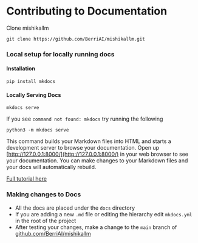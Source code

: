 # Contributing to Documentation

Clone mishikallm 
```
git clone https://github.com/BerriAI/mishikallm.git
```

### Local setup for locally running docs

#### Installation
```
pip install mkdocs
```

#### Locally Serving Docs
```
mkdocs serve
```
If you see `command not found: mkdocs` try running the following
```
python3 -m mkdocs serve
```

This command builds your Markdown files into HTML and starts a development server to browse your documentation. Open up [http://127.0.0.1:8000/](http://127.0.0.1:8000/) in your web browser to see your documentation. You can make changes to your Markdown files and your docs will automatically rebuild.

[Full tutorial here](https://docs.readthedocs.io/en/stable/intro/getting-started-with-mkdocs.html)

### Making changes to Docs
- All the docs are placed under the `docs` directory
- If you are adding a new `.md` file or editing the hierarchy edit `mkdocs.yml` in the root of the project
- After testing your changes, make a change to the `main` branch of [github.com/BerriAI/mishikallm](https://github.com/BerriAI/mishikallm)




